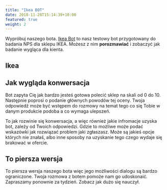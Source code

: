 ```yaml
---
title: "Ikea BOT"
date: 2018-11-28T15:14:39+10:00
featured: true
weight: 2
---
```


<style type="text/css">
  .chatroom{width:100%;height:600px;color:#343d4e;max-height:90vh;
  background-color:hsla(0,0%,78.4%,.9);border-radius:3px;border-bottom-left-radius:0;border-bottom-right-radius:0;letter-spacing:normal;overflow:hidden;box-shadow:0 0 0 2px hsla(0,0%,100%,.8)}.chatroom,.chatroom *{box-sizing:border-box}.chatroom.closed{height:40px}.chatroom h3{background-color:#343d4e;color:#fff;margin:0;height:40px;font-weight:600;font-size:18px;display:flex;align-items:center;justify-content:center;cursor:pointer}.chatroom .chats{box-sizing:border-box;padding:20px;margin:0;height:calc(100% - 80px);overflow-y:scroll;-webkit-overflow-scrolling:touch}.chatroom .chats .chat{background:hsla(0,0%,100%,.8);position:relative;padding:5px 13px;font-size:14px;border-radius:10px;list-style:none;float:left;clear:both;margin:10px 0 0;max-width:90%}.chatroom .chats .chat img{max-width:100%;vertical-align:middle}.chatroom .chats .chat.left{border-bottom-left-radius:0}.chatroom .chats .chat.right{float:right;clear:both;border-bottom-right-radius:0}.chatroom .chats .chat .text{word-wrap:break-word}.chatroom .chats .chat.chat-img{padding:5px}.chatroom .chats .chat a{text-decoration:none;color:#3498db}.chatroom .chats .chat ol,.chatroom .chats .chat ul{margin:0;padding-left:1.5em}.chatroom .chats .chat ol li,.chatroom .chats .chat ul li{padding-left:0}.chatroom .chats .chat.waiting{margin:10px 0;background:transparent;padding:0}@keyframes fade{0%{opacity:1}to{opacity:.3}}.chatroom .chats .chat.waiting span{font-size:1.5em;animation-name:fade;animation-duration:.8s;animation-iteration-count:infinite;animation-direction:alternate;animation-timing-function:ease-in-out}.chatroom .chats .chat.waiting span:first-child{animation-delay:0s}.chatroom .chats .chat.waiting span:nth-child(2){animation-delay:.4s}.chatroom .chats .chat.waiting span:nth-child(3){animation-delay:.8s}.chatroom .chats .time{list-style:none;clear:both;height:10px;font-size:10px;color:#414141;margin:5px 0 20px}.chatroom .chats .time.left{float:left}.chatroom .chats .time.right{float:right}.chatroom .chats .chat-buttons{position:relative;padding:0;font-size:14px;list-style:none;clear:both;margin:10px 0;text-align:center}.chatroom .chats .chat-buttons .chat-button{display:inline-block;transition:all .3s ease;cursor:pointer;margin:3px;background-color:#343d4e;color:#fff;border:2px solid #fff;padding:5px 10px;letter-spacing:normal;border-radius:5px}.chatroom .chats .chat-buttons .chat-button.chat-button-selected,.chatroom .chats .chat-buttons .chat-button:hover{background-color:rgba(52,61,78,.6);color:#fff}.chatroom .chats .chat-buttons .chat-button.chat-button-disabled{color:grey;border:2px solid grey}.chatroom .input{height:40px;width:100%;margin:0;padding:0 5px;background-color:#343d4e;display:flex;flex-direction:row;align-items:center}.chatroom .input input[type=text]{background-color:hsla(0,0%,100%,.8);outline:0;border:1px solid #fff;border-right:none;color:#343d4e;padding:0 5px;border-top-left-radius:3px;border-bottom-left-radius:3px;border-top-right-radius:0;border-bottom-right-radius:0;height:30px;flex:4;box-sizing:border-box;font-size:14px;transition:background-color .2s ease}.chatroom .input input[type=text]:focus{box-shadow:none;background-color:#fff}.chatroom .input input[type=submit]{display:inline-block;background:#343d4e;border:1px solid #fff;color:#fff;height:30px;min-width:70px;line-height:1;text-align:center;padding:0;font-size:12px;flex:1;box-shadow:none;border-top-left-radius:0;border-bottom-left-radius:0;border-top-right-radius:3px;border-bottom-right-radius:3px;cursor:pointer;transition:all .3s ease;white-space:nowrap;overflow:hidden;text-overflow:ellipsis;outline:none;font-weight:600;text-transform:uppercase}.chatroom .input input[type=submit]:hover{background:hsla(0,0%,100%,.8)}.chatroom #speech-input{height:30px;width:30px;margin-left:5px;background:#343d4e;border:1px solid #fff;color:#fff;border-radius:3px;cursor:pointer;transition:all .3s ease}.chatroom #speech-input:hover{background:hsla(0,0%,100%,.8)}.chatroom .vertical-center{vertical-align:middle}
</style>


Wypróbuj naszego bota. [Ikea Bot](#Ikea) to nasz testowy bot przygotowany 
do badania NPS dla sklepu IKEA. Możesz z nim **porozmawiać** i zobaczyć jak badanie wygląca dla kienta.


## Ikea

<div class="chat-container"></div>

  <script src="https://npm-scalableminds.s3.eu-central-1.amazonaws.com/@scalableminds/chatroom@master/dist/Chatroom.js"/></script>
  <script type="text/javascript">
    var chatroom = new window.Chatroom({
      host: "http://localhost:5005",
      title: "Ikea NPS Bot",
      container: document.querySelector(".chat-container"),
      welcomeMessage: "Jestem Ikea NPS Bot"
    });
    chatroom.openChat();
  </script>

## Jak wygląda konwersacja 

Bot zapyta Cię jak bardzo jesteś gotowa polecić sklep na skali od 0 do 10. 
Następnie poprosi o podanie głównych powodów tej oceny. 
Twoja odpowiedź może być wstępem do rozmowy na temat tego co się Tobie w danym produkcie podoba a co wymaga ulepszeń.

To jak rozwinie się konwersacja, a więc również jakie infromacje uzyska bot, zależy od Twoich odpowiedzi. 
Gdzie to możliwe może podać wskazówki jak rozwiązać problem jaki zgłaszasz. Może są jakieś opcje których nie znałaś, 
albo inne sposoby na uzyskanie tego czego wydaje się brakować w ofercie. 

## To piersza wersja 

To piersza wersja naszego bota więc jego moźliwości dialogu są bardzo ograniczone. 
Twoja rozmowa z botem pomoże nam go udoskonaić. Zapraszamy ponownie za tydzień. 
Zobacz jak dużo się nauczył.

 

